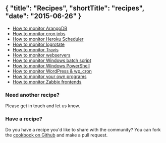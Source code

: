 {
  "title": "Recipes",
  "shortTitle": "recipes",
  "date": "2015-06-26"
}
---

- [How to monitor ArangoDB](arangodb.html)
- [How to monitor cron jobs](cron.html)
- [How to monitor Heroku Scheduler](heroku_scheduler.html)
- [How to monitor logrotate](logrotate.html)
- [How to monitor Travis](travis_github.html)
- [How to monitor webservers](webserver.html)
- [How to monitor Windows batch script](windows_batch_script.html)
- [How to monitor Windows PowerShell](powershell.html)
- [How to monitor WordPress & wp_cron](wp_cron.html)
- [How to monitor your own programs](programmatic_kicks.html)
- [How to monitor Zabbix frontends](zabbix_frontend.html)

### Need another recipe?
Please get in touch and let us know.

### Have a recipe?
Do you have a recipe you'd like to share with the community? You can fork the [cookbook on Github](https://github.com/wdtio/wdt-recipes) and make a pull request.
